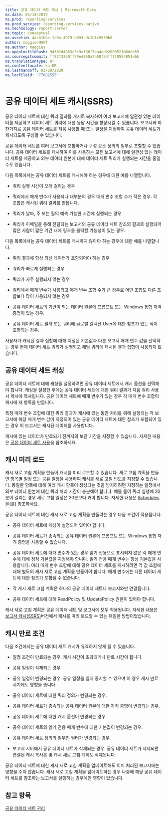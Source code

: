 ```yaml
---
title: 공유 데이터 세트 캐시 | Microsoft Docs
ms.date: 05/14/2019
ms.prod: reporting-services
ms.prod_service: reporting-services-native
ms.technology: report-server
ms.topic: conceptual
ms.assetid: 4acb1bbe-1c04-4979-b893-dc1b1c5039b6
author: maggiesMSFT
ms.author: maggies
ms.openlocfilehash: 9436fd4963c5c9af86f3ea4ede200952fb6deb59
ms.sourcegitcommit: ff82f3260ff79ed860a7a58f54ff7f0594851e6b
ms.translationtype: HT
ms.contentlocale: ko-KR
ms.lasthandoff: 03/29/2020
ms.locfileid: "77082555"
---
```

# <a name="cache-shared-datasets-ssrs"></a>공유 데이터 세트 캐시(SSRS)
  공유 데이터 세트에 대한 쿼리 결과를 캐시로 복사하여 여러 보고서에 일관성 있는 데이터를 제공하고 데이터 세트 쿼리에 대한 응답 시간을 향상시킬 수 있습니다. 보고서와 마찬가지로 공유 데이터 세트를 처음 사용할 때 또는 일정을 지정하여 공유 데이터 세트가 캐시되도록 구성할 수 있습니다.  
  
 공유 데이터 세트를 여러 보고서에 포함하거나 구성 요소 정의의 일부로 포함할 수 있습니다. 공유 데이터 세트를 캐시하여 이를 사용하는 모든 보고서에 대해 일관성 있는 데이터 세트를 제공하고 외부 데이터 원본에 대해 데이터 세트 쿼리가 실행되는 시간을 줄일 수도 있습니다.  
  
 다음 목록에서는 공유 데이터 세트를 캐시해야 하는 경우에 대한 예를 나열합니다.  
  
-   쿼리 실행 시간이 오래 걸리는 경우  
  
-   쿼리에서 매개 변수가 사용되나 대부분의 경우 매개 변수 조합 수가 적은 경우. 각 조합은 캐시된 쿼리 결과를 만듭니다.  
  
-   쿼리가 날짜, 주 또는 월의 예측 가능한 시간에 실행되는 경우  
  
-   쿼리가 이메일을 통해 전달되는 보고서의 공유 데이터 세트 참조의 결과로 실행되어 많은 사람이 짧은 기간 내에 링크를 클릭할 가능성이 있는 경우.  
  
 다음 목록에서는 공유 데이터 세트를 캐시하지 않아야 하는 경우에 대한 예를 나열합니다.  
  
-   쿼리 결과에 항상 최신 데이터가 포함되어야 하는 경우  
  
-   쿼리가 빠르게 실행되는 경우  
  
-   쿼리가 자주 실행되지 않는 경우  
  
-   쿼리에서 매개 변수가 사용되고 매개 변수 조합 수가 큰 경우로 어떤 조합도 다른 조합보다 많이 사용되지 않는 경우  
  
-   공유 데이터 세트의 기반이 되는 데이터 원본에 프롬프트 또는 Windows 통합 자격 증명이 있는 경우.  
  
-   공유 데이터 세트 필터 또는 쿼리에 글로벌 컬렉션 User에 대한 참조가 있는 식이 포함되는 경우.  
  
 사용자가 캐시된 결과 집합에 대해 지정된 기본값과 다른 보고서 매개 변수 값을 선택하는 경우 현재 데이터 세트 쿼리가 실행되고 해당 쿼리에 캐시된 결과 집합이 사용되지 않습니다.  
  
## <a name="caching-shared-datasets"></a>공유 데이터 세트 캐싱  
 공유 데이터 세트에 대해 캐싱을 설정하려면 공유 데이터 세트에서 캐시 옵션을 선택해야 합니다. 캐싱을 설정한 후에는 공유 데이터 세트에 대한 쿼리 결과가 처음 쿼리 사용 시 캐시에 복사됩니다. 공유 데이터 세트에 매개 변수가 있는 경우 각 매개 변수 조합이 캐시에 새 항목을 만듭니다.  
  
 특정 매개 변수 조합에 대한 쿼리 결과가 캐시에 있는 동안 처리를 위해 실행되는 각 보고서에 해당 매개 변수 값이 지정되어 있는 공유 데이터 세트에 대한 참조가 포함되어 있는 경우 이 보고서는 캐시된 데이터를 사용합니다.  
  
 캐시에 있는 데이터가 만료되기 전까지의 보관 기간을 지정할 수 있습니다. 자세한 내용은 [공유 데이터 세트 사용](../../reporting-services/work-with-shared-datasets-web-portal.md)을 참조하세요.  
  
## <a name="preloading-the-cache"></a>캐시 미리 로드  
 캐시 새로 고침 계획을 만들어 캐시를 미리 로드할 수 있습니다. 새로 고침 계획을 만들면 항목별 일정 또는 공유 일정을 사용하여 캐시를 새로 고칠 빈도를 지정할 수 있습니다. 동일한 항목에 대해 여러 캐시 항목이 생성되는 것을 방지하려면 지정하는 일정에서 외부 데이터 원본에 대한 쿼리 처리 시간이 충분해야 합니다. 예를 들어 쿼리 실행에 20분이 걸리는 경우 새로 고침 일정은 20분보다 커야 합니다. 자세한 내용은 [Schedules](../../reporting-services/subscriptions/schedules.md)을(를) 참조하세요.  
  
 공유 데이터 세트에 대한 캐시 새로 고침 계획을 만들려는 경우 다음 조건이 적용됩니다.  
  
-   공유 데이터 세트에 캐싱이 설정되어 있어야 합니다.  
  
-   공유 데이터 세트가 종속되는 공유 데이터 원본에 프롬프트 또는 Windows 통합 자격 증명을 사용할 수 없습니다.  
  
-   공유 데이터 세트에 매개 변수가 있는 경우 읽기 전용으로 표시되지 않은 각 매개 변수에 대해 정적 기본값을 지정해야 합니다. 읽기 전용 매개 변수는 항상 기본값을 사용합니다. 여러 매개 변수 조합에 대해 공유 데이터 세트를 캐시하려면 각 값 조합에 대해 별도의 캐시 새로 고침 계획을 만들어야 합니다. 매개 변수에는 다른 데이터 세트에 대한 참조가 포함될 수 없습니다.  
  
-   각 캐시 새로 고침 계획은 하나의 공유 데이터 세트나 보고서와만 연결됩니다.  
  
-   공유 데이터 세트에 대해 ReadPolicy 및 UpdatePolicy 권한이 있어야 합니다.  
  
 캐시 새로 고침 계획은 공유 데이터 세트 및 보고서에 모두 적용됩니다. 자세한 내용은 [보고서 캐시&#40;SSRS&#41;](../../reporting-services/report-server/caching-reports-ssrs.md)버전에서 캐시를 미리 로드할 수 있는 유일한 방법이었습니다.  
  
## <a name="conditions-that-cause-cache-expiration"></a>캐시 만료 조건  
 다음 조건에서는 공유 데이터 세트 캐시가 유효하지 않게 될 수 있습니다.  
  
-   일정 조건이 만료되는 경우. 캐시 시간이 초과되거나 만료 시간이 됩니다.  
  
-   공유 일정이 삭제되는 경우  
  
-   공유 일정이 변경되는 경우. 공유 일정을 일지 중지할 수 있으며 이 경우 캐시 만료 시기에도 영향을 줍니다.  
  
-   공유 데이터 세트에 대한 쿼리 정의가 변경되는 경우.  
  
-   공유 데이터 세트가 종속되는 공유 데이터 원본에 대한 자격 증명이 변경되는 경우.  
  
-   공유 데이터 세트에 대한 캐시 옵션이 변경되는 경우.  
  
-   공유 데이터 세트의 읽기 전용 매개 변수에 대한 기본값이 변경되는 경우.  
  
-   공유 데이터 세트 정의의 일부인 필터가 변경되는 경우.  
  
-   보고서 서버에서 공유 데이터 세트가 삭제되는 경우. 공유 데이터 세트가 삭제되면 연결된 캐시 복사본 및 캐시 새로 고침 계획도 삭제됩니다.  
  
 공유 데이터 세트에 대한 캐시 새로 고침 계획을 업데이트해도 이미 처리된 보고서에는 영향을 주지 않습니다. 캐시 새로 고침 계획을 업데이트하는 경우 나중에 해당 공유 데이터 세트를 참조하는 보고서를 실행하는 경우에만 영향이 있습니다.  
  
## <a name="see-also"></a>참고 항목
  
 [공유 데이터 세트 관리](../../reporting-services/report-data/manage-shared-datasets.md)  
  